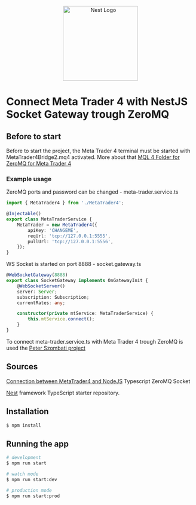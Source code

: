 <p align="center">
  <a href="http://nestjs.com/" target="blank"><img src="https://nestjs.com/img/logo-small.svg" width="200" alt="Nest Logo" /></a>
</p>

[circleci-image]: https://img.shields.io/circleci/build/github/nestjs/nest/master?token=abc123def456
[circleci-url]: https://circleci.com/gh/nestjs/nest

# Connect Meta Trader 4 with NestJS Socket Gateway trough ZeroMQ 

## Before to start 

Before to start the project, the Meta Trader 4 terminal must be started with MetaTrader4Bridge2.mq4 activated.
More about that [MQL 4 Folder for ZeroMQ for Meta Trader 4](https://github.com/kostadin79/zeromq-meta-trader)

### Example usage

ZeroMQ ports and password can be changed - meta-trader.service.ts
```ts
import { MetaTrader4 } from './MetaTrader4';

@Injectable()
export class MetaTraderService {
    MetaTrader = new MetaTrader4({
        apiKey: 'CHANGEME',
        reqUrl: 'tcp://127.0.0.1:5555',
        pullUrl: 'tcp://127.0.0.1:5556',
    });
}
```

WS Socket is started on port 8888 - socket.gateway.ts
```ts
@WebSocketGateway(8888)
export class SocketGateway implements OnGatewayInit {
    @WebSocketServer()
    server: Server;
    subscription: Subscription;
    currentRates: any;

    constructor(private mtService: MetaTraderService) {
        this.mtService.connect();
    }
}
```
To connect meta-trader.service.ts with Meta Trader 4 trough ZeroMQ is used the [Peter Szombati project](https://github.com/peterszombati/metatrader4) 

## Sources 

[Connection between MetaTrader4 and NodeJS](https://github.com/peterszombati/metatrader4#connection-between-metatrader4-and-nodejs) Typescript ZeroMQ Socket

[Nest](https://github.com/nestjs/nest) framework TypeScript starter repository.

## Installation

```bash
$ npm install
```

## Running the app

```bash
# development
$ npm run start

# watch mode
$ npm run start:dev

# production mode
$ npm run start:prod
```

